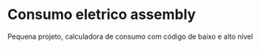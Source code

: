 # Consumo eletrico assembly
 Pequena projeto, calculadora de consumo com código de baixo e alto nível 
